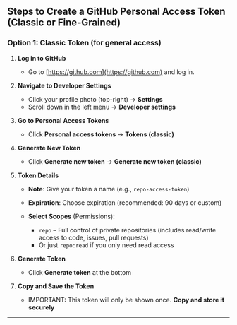 ## Steps to Create a GitHub Personal Access Token (Classic or Fine-Grained)

### **Option 1: Classic Token (for general access)**

1. **Log in to GitHub**

   * Go to [https://github.com](https://github.com) and log in.

2. **Navigate to Developer Settings**

   * Click your profile photo (top-right) → **Settings**
   * Scroll down in the left menu → **Developer settings**

3. **Go to Personal Access Tokens**

   * Click **Personal access tokens** → **Tokens (classic)**

4. **Generate New Token**

   * Click **Generate new token** → **Generate new token (classic)**

5. **Token Details**

   * **Note**: Give your token a name (e.g., `repo-access-token`)
   * **Expiration**: Choose expiration (recommended: 90 days or custom)
   * **Select Scopes** (Permissions):

     * `repo` – Full control of private repositories (includes read/write access to code, issues, pull requests)
     * Or just `repo:read` if you only need read access

6. **Generate Token**

   * Click **Generate token** at the bottom

7. **Copy and Save the Token**

   * IMPORTANT: This token will only be shown once. **Copy and store it securely**

---